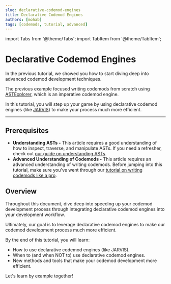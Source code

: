 ```yaml
---
slug: declarative-codemod-engines
title: Declarative Codemod Engines
authors: [mohab]
tags: [codemods, tutorial, advanced]
---
```


import Tabs from '@theme/Tabs';
import TabItem from '@theme/TabItem';

# Declarative Codemod Engines

In the previous tutorial, we showed you how to start diving deep into advanced codemod development techniques.

The previous example focused writing codemods from scratch using [ASTExplorer](https://astexplorer.net/), which is an imperative codemod engine. 

In this tutorial, you will step up your game by using declarative codemod engines (like [JARVIS](https://rajasegar.github.io/jarvis/)) to make your process much more efficient.

<!--truncate-->

--- 


## Prerequisites

- **Understanding ASTs -** This article requires a good understanding of how to inspect, traverse, and manipulate ASTs. If you need a refresher, check out [our guide on understanding ASTs](#).
- **Advanced Understanding of Codemods -** This article requires an advanced understanding of writing codemods. Before jumping into this tutorial, make sure you've went through our [tutorial on writing codemods like a pro](#).


## Overview

Throughout this document, dive deep into speeding up your codemod development process through integrating declarative codemod engines into your development workflow.

Ultimately, our goal is to leverage declarative codemod engines to make our codemod development process much more efficient.

By the end of this tutorial, you will learn:

- How to use declarative codemod engines (like JARVIS).
- When to (and when NOT to) use declarative codemod engines.
- New methods and tools that make your codemod development more efficient.

Let's learn by example together!




